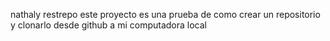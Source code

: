 nathaly restrepo
este proyecto es una prueba de como crear un repositorio y clonarlo desde github a mi computadora local 

